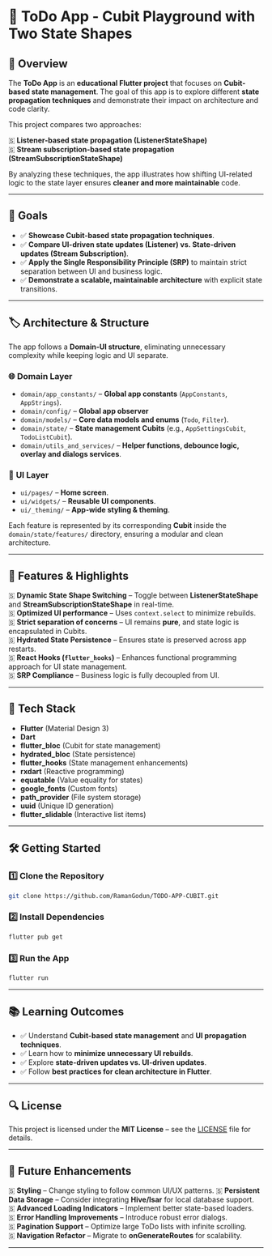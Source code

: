 # 📝 ToDo App - **Cubit Playground with Two State Shapes**

## 📌 Overview

The **ToDo App** is an **educational Flutter project** that focuses on **Cubit-based state management**. The goal of this app is to explore different **state propagation techniques** and demonstrate their impact on architecture and code clarity.

This project compares two approaches:

🇸 **Listener-based state propagation (ListenerStateShape)**  
🇸 **Stream subscription-based state propagation (StreamSubscriptionStateShape)**

By analyzing these techniques, the app illustrates how shifting UI-related logic to the state layer ensures **cleaner and more maintainable** code.

---

## 🎯 Goals

- ✅ **Showcase Cubit-based state propagation techniques**.
- ✅ **Compare UI-driven state updates (Listener) vs. State-driven updates (Stream Subscription)**.
- ✅ **Apply the Single Responsibility Principle (SRP)** to maintain strict separation between UI and business logic.
- ✅ **Demonstrate a scalable, maintainable architecture** with explicit state transitions.

---

## 🏷️ Architecture & Structure

The app follows a **Domain-UI structure**, eliminating unnecessary complexity while keeping logic and UI separate.

### 🌐 **Domain Layer**

- `domain/app_constants/` – **Global app constants** (`AppConstants`, `AppStrings`).
- `domain/config/` – **Global app observer**
- `domain/models/` – **Core data models and enums** (`Todo`, `Filter`).
- `domain/state/` – **State management Cubits** (e.g., `AppSettingsCubit`, `TodoListCubit`).
- `domain/utils_and_services/` – **Helper functions, debounce logic, overlay and dialogs services**.

### 🎨 **UI Layer**

- `ui/pages/` – **Home screen**.
- `ui/widgets/` – **Reusable UI components**.
- `ui/_theming/` – **App-wide styling & theming**.

Each feature is represented by its corresponding **Cubit** inside the `domain/state/features/` directory, ensuring a modular and clean architecture.

---

## 🚀 Features & Highlights

🇸 **Dynamic State Shape Switching** – Toggle between **ListenerStateShape** and **StreamSubscriptionStateShape** in real-time.  
🇸 **Optimized UI performance** – Uses `context.select` to minimize rebuilds.  
🇸 **Strict separation of concerns** – UI remains **pure**, and state logic is encapsulated in Cubits.  
🇸 **Hydrated State Persistence** – Ensures state is preserved across app restarts.  
🇸 **React Hooks (`flutter_hooks`)** – Enhances functional programming approach for UI state management.  
🇸 **SRP Compliance** – Business logic is fully decoupled from UI.

---

## 📌 Tech Stack

- **Flutter** (Material Design 3)
- **Dart**
- **flutter_bloc** (Cubit for state management)
- **hydrated_bloc** (State persistence)
- **flutter_hooks** (State management enhancements)
- **rxdart** (Reactive programming)
- **equatable** (Value equality for states)
- **google_fonts** (Custom fonts)
- **path_provider** (File system storage)
- **uuid** (Unique ID generation)
- **flutter_slidable** (Interactive list items)

---

## 🛠️ Getting Started

### 1️⃣ Clone the Repository

```bash
git clone https://github.com/RamanGodun/TODO-APP-CUBIT.git
```

### 2️⃣ Install Dependencies

```bash
flutter pub get
```

### 3️⃣ Run the App

```bash
flutter run
```

---

## 📚 Learning Outcomes

- ✅ Understand **Cubit-based state management** and **UI propagation techniques**.
- ✅ Learn how to **minimize unnecessary UI rebuilds**.
- ✅ Explore **state-driven updates vs. UI-driven updates**.
- ✅ Follow **best practices for clean architecture in Flutter**.

---

## 🔍 License

This project is licensed under the **MIT License** – see the [LICENSE](LICENSE) file for details.

---

## 🚀 Future Enhancements

🇸 **Styling** – Change styling to follow common UI/UX patterns.
🇸 **Persistent Data Storage** – Consider integrating **Hive/Isar** for local database support.  
🇸 **Advanced Loading Indicators** – Implement better state-based loaders.  
🇸 **Error Handling Improvements** – Introduce robust error dialogs.  
🇸 **Pagination Support** – Optimize large ToDo lists with infinite scrolling.  
🇸 **Navigation Refactor** – Migrate to **onGenerateRoutes** for scalability.

---
